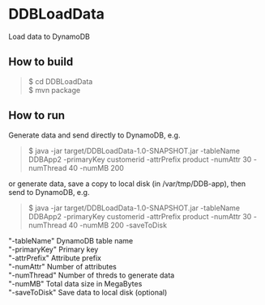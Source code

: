 # DDBLoadData

Load data to DynamoDB

## How to build

> $ cd DDBLoadData  
> $ mvn package  

## How to run

Generate data and send directly to DynamoDB, e.g.
> $ java -jar target/DDBLoadData-1.0-SNAPSHOT.jar -tableName DDBApp2 -primaryKey customerid -attrPrefix product -numAttr 30 -numThread 40 -numMB 200

or generate data, save a copy to local disk (in /var/tmp/DDB-app), then send to DynamoDB, e.g. 

> $ java -jar target/DDBLoadData-1.0-SNAPSHOT.jar -tableName DDBApp2 -primaryKey customerid -attrPrefix product -numAttr 30 -numThread 40 -numMB 200 -saveToDisk

"-tableName"    DynamoDB table name  
"-primaryKey"   Primary key  
"-attrPrefix"   Attribute prefix  
"-numAttr"      Number of attributes  
"-numThread"    Number of threds to generate data  
"-numMB"        Total data size in MegaBytes  
"-saveToDisk"   Save data to local disk (optional)  
